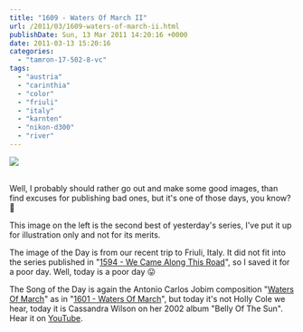 ```yaml
---
title: "1609 - Waters Of March II"
url: /2011/03/1609-waters-of-march-ii.html
publishDate: Sun, 13 Mar 2011 14:20:16 +0000
date: 2011-03-13 15:20:16
categories: 
  - "tamron-17-502-8-vc"
tags: 
  - "austria"
  - "carinthia"
  - "color"
  - "friuli"
  - "italy"
  - "karnten"
  - "nikon-d300"
  - "river"
---
```

 <div class="container">
<div class="center"><a target="_blank" href="https://d25zfm9zpd7gm5.cloudfront.net/1200x1200/2011/20110226_154919_ps.jpg"><img src="https://d25zfm9zpd7gm5.cloudfront.net/0600x0600/2011/20110226_154919_ps.jpg" /></a></div>
</div>
<br />

Well, I probably should rather go out and make some good images, than find excuses for publishing bad ones, but it's one of those days, you know? 🙂

<a target="_blank" href="https://d25zfm9zpd7gm5.cloudfront.net/1200x1200/2011/20110312_155855_ps.jpg"><img style="margin: 0pt 10px 0pt 0px; float: left;" src="https://d25zfm9zpd7gm5.cloudfront.net/0150x0150/2011/20110312_155855_ps.jpg" alt="" border="0" /></a> This image on the left is the second best of yesterday's series, I've put it up for illustration only and not for its merits.



The image of the Day is from our recent trip to Friuli, Italy. It did not fit into the series published in "<a target="_blank" href="/2011/02/1594-we-came-along-this-road.html">1594 - We Came Along This Road</a>", so I saved it for a poor day. Well, today is a poor day 😛

The Song of the Day is again the Antonio Carlos Jobim composition "<a target="_blank" href="http://en.wikipedia.org/wiki/Waters_of_March">Waters Of March</a>" as in "<a target="_blank" href="/2011/03/1601-waters-of-march.html">1601 - Waters Of March</a>", but today it's not Holly Cole we hear, today it is Cassandra Wilson on her 2002 album "Belly Of The Sun". Hear it on <a target="_blank" href="http://www.youtube.com/watch?v=5esq7Z2C2kI">YouTube</a>.
